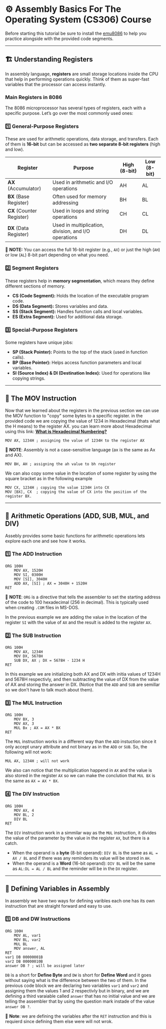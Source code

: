 # ⚙️ Assembly Basics For The Operating System (CS306) Course

Before starting this tutorial be sure to install the [emu8086](https://emu8086-microprocessor-emulator.en.softonic.com/download) to help you practice alongside with the provided code segments.

---

## 🏗️ Understanding Registers

In assembly language, **registers** are small storage locations inside the CPU that help in performing operations quickly. Think of them as super-fast variables that the processor can access instantly.

### Main Registers in 8086

The 8086 microprocessor has several types of registers, each with a specific purpose. Let’s go over the most commonly used ones:

### 1️⃣ General-Purpose Registers

These are used for arithmetic operations, data storage, and transfers. Each of them is **16-bit** but can be accessed as **two separate 8-bit registers** (high and low).

| Register                  | Purpose                                              | High (8-bit) | Low (8-bit) |
| ------------------------- | ---------------------------------------------------- | ------------ | ----------- |
| **AX** (Accumulator)      | Used in arithmetic and I/O operations                | AH           | AL          |
| **BX** (Base Register)    | Often used for memory addressing                     | BH           | BL          |
| **CX** (Counter Register) | Used in loops and string operations                  | CH           | CL          |
| **DX** (Data Register)    | Used in multiplication, division, and I/O operations | DH           | DL          |

📝 **NOTE:** You can access the full 16-bit register (e.g., `AX`) or just the high (`AH`) or low (`AL`) 8-bit part depending on what you need.

### 2️⃣ Segment Registers

These registers help in **memory segmentation**, which means they define different sections of memory.

- **CS (Code Segment):** Holds the location of the executable program code.
- **DS (Data Segment):** Stores variables and data.
- **SS (Stack Segment):** Handles function calls and local variables.
- **ES (Extra Segment):** Used for additional data storage.

### 3️⃣ Special-Purpose Registers

Some registers have unique jobs:

- **SP (Stack Pointer):** Points to the top of the stack (used in function calls).
- **BP (Base Pointer):** Helps access function parameters and local variables.
- **SI (Source Index) & DI (Destination Index):** Used for operations like copying strings.

---

## 📌 The MOV Instruction

Now that we learned about the registers in the previous section we can use the MOV function to "copy" some bytes to a specific register. in the provided code we are copying the value of 1234 in Hexadecimal (thats what the H means) to the register AX.
you can learn more about Hexadecimal using this link: [**What is Hexadecimal Numbering?**](https://www.techtarget.com/whatis/definition/hexadecimal)

```assembly
MOV AX, 1234H ; assigning the value of 1234H to the register AX
```

📝 **NOTE**: Assembly is not a case-sensitive language (ax is the same as Ax and AX).

```assembly
MOV BH, AH ; assigning the ah value to bh register
```

We can also copy some value in the location of some register by using the square bracket as in the following example

```assembly
MOV CX, 1234H ; copying the value 1234H into CX
MOV [BX], CX  ; copying the value of CX into the position of the register BX.
```

---

## 📌 Arithmetic Operations (ADD, SUB, MUL, and DIV)

Assebly provides some basic functions for arithmetic operations lets explore each one and see how it works.

### 1️⃣ The ADD Instruction

```assembly
ORG 100H
    MOV AX, 1520H
    MOV SI, 0300H
    MOV [SI], 3040H
    ADD AX, [SI] ; AX = 3040H + 1520H
RET
```

📝 **NOTE**: `ORG` is a directive that tells the assembler to set the starting address of the code to 100 hexadecimal (256 in decimal). This is typically used when creating `.COM` files in MS-DOS.

In the previous example we are adding the value in the location of the register `SI` with the value of `AX` and the result is added to the register `AX`.

### 2️⃣ The SUB Instruction

```assembly
ORG 100H
    MOV AX, 1234H
    MOV DX, 5678H
    SUB DX, AX ; DX = 5678H - 1234 H
RET
```

In this example we are initializing both AX and DX with initia values of 1234H and 5678H respectivly, and then subtracting the value of DX from the value of AX and storing the answer in DX. (Notice that the `ADD` and `SUB` are semillar so we don't have to talk much about them).

### 3️⃣ The MUL Instruction

```assembly
ORG 100H
    MOV BX, 3
    MOV AX, 3
    MUL Bx ; AX = AX * BX
RET
```

The `MUL` instruction works in a different way than the `ADD` instuction since it only accept unary attribute and not binary as in the `ADD` or `SUB`.
So, the following will not work:

```assembly
MUL AX, 1234H ; will not work
```

We also can notice that the multiplication happend in `AX` and the value is also stored in the register `AX` so we can make the conclution that `MUL BX` is the same as `AX = AX * BX`.

### 4️⃣ The DIV Instruction

```assembly
ORG 100H
    MOV AX, 4
    MOV BL, 2
    DIV BL
RET
```

The `DIV` instruction work in a simmilar way as the `MUL` instruction, it divides the value of the parameter by the value in the register `AX`, but there is a catch.

- When the operand is a **byte** (8-bit operand):
  `DIV BL` is the same as `AL = AX / BL` and if there was any reminders its value will be stored in `AH`.
- When the operand is a **Word** (16-bit operand):
  `DIV BL` will be the same as `AL:DL = AL / BL` and the reminder will be in the `DX` register.

---

## 📌 Defining Variables in Assembly

In assembly we have two ways for defining varibles each one has its own instruction that are straight forward and easy to use.

### 1️⃣ DB and DW Instructions

```assembly
ORG 100H
    MOV AL, var1
    MOV BL, var2
    MUL BL
    MOV answer, AL
RET
var1 DB 00000001B
var2 DB 00000010B
answer DB ? ; will be assigned later
```

`DB` is a short for **Define Byte** and `DW` is short for **Define Word** and it goes without saying what is the difference between the two of them.
In the previous code block we are declaring two variables `var1` and `var2` and assigning them the values 1 and 2 respectivly but in binary, and we are defining a third varaiable called `answer` that has no initial value and we are telling the assembler that by using the question mark instade of the value `answer DB ?`.

📝 **Note**: we are defining the variables after the `RET` instruction and this is requierd since defining them else were will not wrok.
